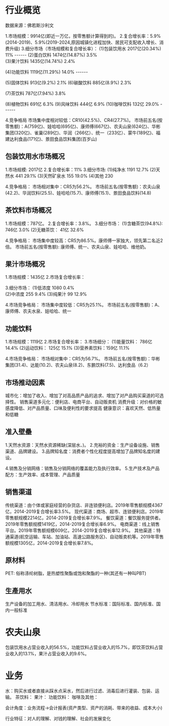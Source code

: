 # 行业概览
数据来源：佛若斯沙利文

1.市场规模：9914亿(即近一万亿，按零售额计算得到的)。
2.复合增长率：5.9%(2014-2019)、5.9%(2019-2024,原因城镇化进程加快、居民可支配收入增长、消费升级)
3.细分市场（市场规模和复合增长率）：
  (1)包装饮用水 2017亿(20.34%)  11%     ------ 
  (2)蛋白饮料   1474亿(14.87%)  3.5%     
  (3)果汁饮料   1435亿(14.74%)  2.4%

  (4)功能饮料   1119亿(11.29%)  14.0%   ------

  (5)固体饮料   913亿(9.2%)   2.1%
  (6)碳酸饮料   885亿(8.9%)   2.3%    

  (7)茶饮料     787亿(7.94%)   3.8%     

  (8)植物饮料   691亿   6.3%
  (9)风味饮料   444亿   6.9%
  (10)咖啡饮料  132亿   29.0% ------

4.竞争格局
  市场集中度相对较低：CR10(42.5%)、CR4(27.7%)。
  市场前五名(按零售额)：A(759亿)、娃哈哈(695亿)、康师傅(667亿)、农夫山泉(624亿)、华彬集团(320亿)、雀巢(289亿)、华润（266亿）、统一（233亿）、蒙牛(189亿)、福建达利食品(171亿)、景田食品饮料集团(百岁山)

## 包装饮用水市场概况
1.市场规模: 2017亿
2.复合增长率：11%
3.细分市场:
  (1)纯净水          1191  12.7% 
  (2)天然水          441   29.1%
  (3)天然矿泉水       155   19.0%
  (4)其他            230   

4.竞争格局：
  市场相对集中：CR5为56.2%。
  市场前五名(按零售额)：农夫山泉(42.2)、华润饮料(25.5)、娃哈哈(15.7)、康师傅(15.1)、景田食品饮料(14.8)

## 茶饮料市场概况
1.市场规模：787亿。
2.复合增长率：3.8%。
3.细分市场：
  (1)含糖茶饮(94.8%): 746亿  3.0%
  (2)无糖茶饮：        41亿   32.6%

4.竞争格局：
  市场集中度较高：CR5为86.5%。康师傅一家独大，领先第二名近2倍。
  市场前五名(按零售额): 康师傅、统一、农夫山泉、娃哈哈、维他奶。

## 果汁市场概况
1.市场规模：1435亿
2.市场复合增长率：

3.细分市场：
  (1)低浓度   1080   0.4%   
  (2)中浓度   255  9.4% 
  (3)纯果汁   99   12.9% 

4.市场竞争格局：
  市场集中度较低：CR5为25.1%。
  市场前五名(按零售额)：A、康师傅、农夫水泉、娃哈哈、统一

## 功能饮料
1.市场规模：1119亿
2.市场复合增长率：
3.市场细分：
  (1)能量饮料：  786亿       14.4%
  (2)运动饮料：  125亿       15.1%
  (3)营养素饮料：159亿        11.1%

4.市场竞争格局：
  市场相对集中：CR5为56.7%。
  市场前五名(按零售额)：华彬集团(31.4)、达能(10.2)、农夫山泉(8.2)、东鹏饮料(7.5)、达利食品（6.2）

## 市场推动因素
城市化：增加了收入、增加了对高品质产品的追求、增加了对产品购买渠道的可选择性。
销售渠道多元化：便利店、电商平台、自动贩卖机
消费升级：对价格的敏感度降低、对产品质量、口味及便利性的要求提高
健康意识：喜欢天然、低热量和低糖

## 准入壁壘
1.天然水资源：天然水资源稀缺(深层水、)。
2.充裕的资金：生产设备设施、销售渠道、品牌建设。
3.品牌知名度：消费者个性化程度提高增加了品牌知名度的建设。

4.销售及分销网络：销售及分销网络的覆盖能力及执行效率。
5.生产技术及产品配方：生产效率、成本管理、产品质量

## 销售渠道
传统渠道：由个体或家庭经营的杂货店、非连锁便利店。2019年零售额规模4367亿，2014-2019复合增长率3.5%。
现代渠道：商场、超市、连锁便利店。2019年零售额规模2214亿，2014-2019复合增长率7.9%。
餐饮渠道：餐饮服务提供者。2019年零售额规模1419亿，2014-2019复合增长率6.9%。
电商渠道：线上销售平台。2019年零售额规模609亿，2014-2019复合增长率12.9%。
其他渠道：特通渠道(航空运输、车站、加油站、高速公路服务区)、自动贩卖机等。2019年零售额规模1305亿，2014-2019复合增长率7.8%。

## 原材料
PET: 俗称涤纶树脂，是热塑性聚酯或饱和聚酯的一种(其还有一种叫PBT)

## 生產用水
生产设备的加工用水、清洁用水、冷却用水
节水标准：国际标准、国内标准、国内一般标准

# 农夫山泉
包装饮用水占营业收入的56.5%，功能饮料占营业收入的15.7%，即饮茶饮料占营业收入的13.1%，果汁占营业收入的9.6%。


# 业务
水：购买水或者直接从踩水点采水，然后进行过滤、消毒后进行灌装、包装、运输。
茶饮料：
果汁：
功能饮料：
咖啡及其他：

会计角度：业务流程->会计报表(资产类型、资产的消耗、带来的收益、成本大小)


行业特征：对人的理解、对钱的理解、社会的发展变化

